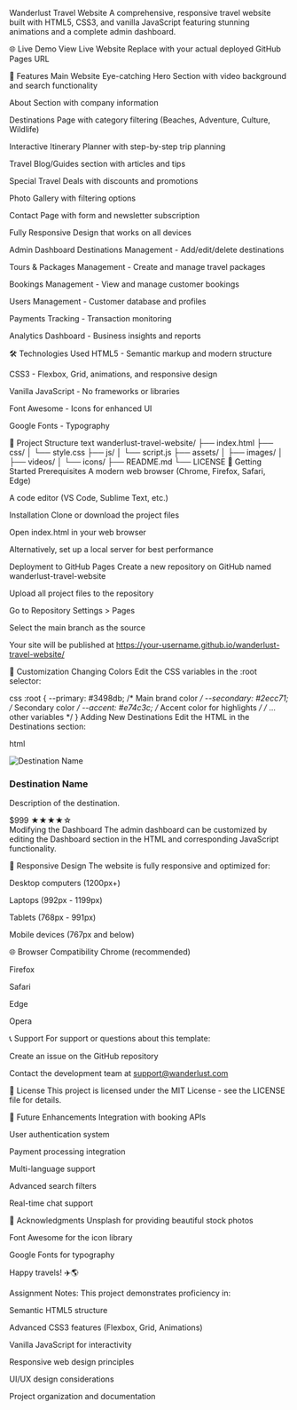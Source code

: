 Wanderlust Travel Website
A comprehensive, responsive travel website built with HTML5, CSS3, and vanilla JavaScript featuring stunning animations and a complete admin dashboard.

🌐 Live Demo
View Live Website
Replace with your actual deployed GitHub Pages URL

🌟 Features
Main Website
Eye-catching Hero Section with video background and search functionality

About Section with company information

Destinations Page with category filtering (Beaches, Adventure, Culture, Wildlife)

Interactive Itinerary Planner with step-by-step trip planning

Travel Blog/Guides section with articles and tips

Special Travel Deals with discounts and promotions

Photo Gallery with filtering options

Contact Page with form and newsletter subscription

Fully Responsive Design that works on all devices

Admin Dashboard
Destinations Management - Add/edit/delete destinations

Tours & Packages Management - Create and manage travel packages

Bookings Management - View and manage customer bookings

Users Management - Customer database and profiles

Payments Tracking - Transaction monitoring

Analytics Dashboard - Business insights and reports

🛠️ Technologies Used
HTML5 - Semantic markup and modern structure

CSS3 - Flexbox, Grid, animations, and responsive design

Vanilla JavaScript - No frameworks or libraries

Font Awesome - Icons for enhanced UI

Google Fonts - Typography

📁 Project Structure
text
wanderlust-travel-website/
├── index.html
├── css/
│   └── style.css
├── js/
│   └── script.js
├── assets/
│   ├── images/
│   ├── videos/
│   └── icons/
├── README.md
└── LICENSE
🚀 Getting Started
Prerequisites
A modern web browser (Chrome, Firefox, Safari, Edge)

A code editor (VS Code, Sublime Text, etc.)

Installation
Clone or download the project files

Open index.html in your web browser

Alternatively, set up a local server for best performance

Deployment to GitHub Pages
Create a new repository on GitHub named wanderlust-travel-website

Upload all project files to the repository

Go to Repository Settings > Pages

Select the main branch as the source

Your site will be published at https://your-username.github.io/wanderlust-travel-website/

🎨 Customization
Changing Colors
Edit the CSS variables in the :root selector:

css
:root {
    --primary: #3498db;     /* Main brand color */
    --secondary: #2ecc71;   /* Secondary color */
    --accent: #e74c3c;      /* Accent color for highlights */
    /* ... other variables */
}
Adding New Destinations
Edit the HTML in the Destinations section:

html
<div class="destination-card">
    <div class="card-image">
        <img src="path/to/your/image.jpg" alt="Destination Name">
    </div>
    <div class="card-content">
        <h3>Destination Name</h3>
        <p>Description of the destination.</p>
        <div class="card-meta">
            <span class="price">$999</span>
            <span class="rating">★★★★☆</span>
        </div>
    </div>
</div>
Modifying the Dashboard
The admin dashboard can be customized by editing the Dashboard section in the HTML and corresponding JavaScript functionality.

📱 Responsive Design
The website is fully responsive and optimized for:

Desktop computers (1200px+)

Laptops (992px - 1199px)

Tablets (768px - 991px)

Mobile devices (767px and below)

🌐 Browser Compatibility
Chrome (recommended)

Firefox

Safari

Edge

Opera

📞 Support
For support or questions about this template:

Create an issue on the GitHub repository

Contact the development team at support@wanderlust.com

📄 License
This project is licensed under the MIT License - see the LICENSE file for details.

🎯 Future Enhancements
Integration with booking APIs

User authentication system

Payment processing integration

Multi-language support

Advanced search filters

Real-time chat support

🙏 Acknowledgments
Unsplash for providing beautiful stock photos

Font Awesome for the icon library

Google Fonts for typography

Happy travels! ✈️🌎

Assignment Notes:
This project demonstrates proficiency in:

Semantic HTML5 structure

Advanced CSS3 features (Flexbox, Grid, Animations)

Vanilla JavaScript for interactivity

Responsive web design principles

UI/UX design considerations

Project organization and documentation